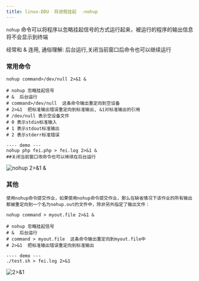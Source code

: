 ```yaml
---
title: linux-DDU  将进程挂起  -nohup
---
```

`nohup` 命令可以将程序以忽略挂起信号的方式运行起来，被运行的程序的输出信息将不会显示到终端

经常和 & 连用, 通俗理解:  后台运行,关闭当前窗口后命令也可以继续运行

### 常用命令

```
nohup command>/dev/null 2>&1 &

# nohup 忽略挂起信号
# &  后台运行
# command>/dev/null  这条命令输出重定向到空设备
# 2>&1  把标准输出错误重定向到标准输出, &1对标准输出的引用
# /dev/null 表示空设备文件
# 0 表示stdin标准输入
# 1 表示stdout标准输出
# 2 表示stderr标准错误

---- demo ---
nohup php fei.php > fei.log 2>&1 &
##关闭当前窗口改命令也可以继续在后台运行
```

![nohup 2>&1 &](/img/ubuntu/linux_command/linux_nohup/nohup.png "nohup 2>&1 &")

### 其他

```
使用nohup命令提交作业，如果使用nohup命令提交作业，那么在缺省情况下该作业的所有输出都被重定向到一个名为nohup.out的文件中，除非另外指定了输出文件：

nohup command > myout.file 2>&1 &

# nohup 忽略挂起信号
# &  后台运行
# command > myout.file  这条命令输出重定向到myout.file中
# 2>&1  把标准输出错误重定向到标准输出

---- demo ---
./test.sh > fei.log 2>&1
```

![2>&1](/img/ubuntu/linux_command/linux_nohup/root_passwd.png "2>&1")































